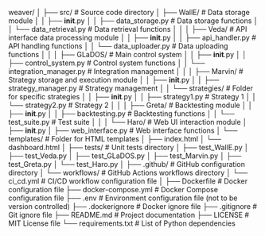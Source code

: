 weaver/
│
├── src/                    # Source code directory
│   ├── WallE/              # Data storage module
│   │   ├── __init__.py
│   │   ├── data_storage.py     # Data storage functions
│   │   └── data_retrieval.py   # Data retrieval functions
│   │
│   ├── Veda/               # API interface data processing module
│   │   ├── __init__.py
│   │   ├── api_handler.py      # API handling functions
│   │   └── data_uploader.py    # Data uploading functions
│   │
│   ├── GLaDOS/             # Main control system
│   │   ├── __init__.py
│   │   ├── control_system.py   # Control system functions
│   │   └── integration_manager.py  # Integration management
│   │
│   ├── Marvin/             # Strategy storage and execution module
│   │   ├── __init__.py
│   │   ├── strategy_manager.py # Strategy management
│   │   └── strategies/         # Folder for specific strategies
│   │       ├── __init__.py
│   │       ├── strategy1.py    # Strategy 1
│   │       └── strategy2.py    # Strategy 2
│   │
│   ├── Greta/              # Backtesting module
│   │   ├── __init__.py
│   │   ├── backtesting.py      # Backtesting functions
│   │   └── test_suite.py       # Test suite
│   │
│   └── Haro/               # Web UI interaction module
│       ├── __init__.py
│       ├── web_interface.py    # Web interface functions
│       └── templates/          # Folder for HTML templates
│           ├── index.html
│           └── dashboard.html
│
├── tests/                  # Unit tests directory
│   ├── test_WallE.py
│   ├── test_Veda.py
│   ├── test_GLaDOS.py
│   ├── test_Marvin.py
│   ├── test_Greta.py
│   └── test_Haro.py
│
├── .github/                # GitHub configuration directory
│   └── workflows/          # GitHub Actions workflows directory
│       └── ci_cd.yml       # CI/CD workflow configuration file
│
├── Dockerfile              # Docker configuration file
├── docker-compose.yml      # Docker Compose configuration file
├── .env                    # Environment configuration file (not to be version controlled)
├── .dockerignore           # Docker ignore file
├── .gitignore              # Git ignore file
├── README.md               # Project documentation
├── LICENSE                 # MIT License file
└── requirements.txt        # List of Python dependencies

